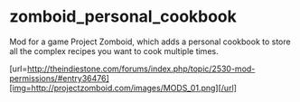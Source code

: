 # zomboid_personal_cookbook
Mod for a game Project Zomboid, which adds a personal cookbook to store all the complex recipes you want to cook multiple times.

[url=http://theindiestone.com/forums/index.php/topic/2530-mod-permissions/#entry36476][img=http://projectzomboid.com/images/MODS_01.png][/url]
